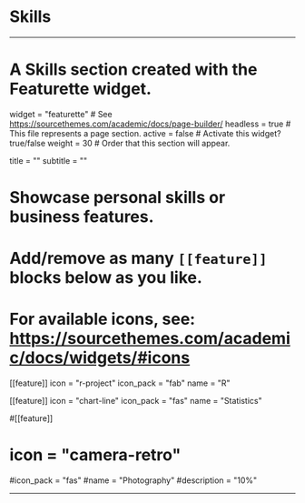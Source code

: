 # Skills

---
# A Skills section created with the Featurette widget.
widget = "featurette"  # See https://sourcethemes.com/academic/docs/page-builder/
headless = true  # This file represents a page section.
active = false  # Activate this widget? true/false
weight = 30  # Order that this section will appear.

title = ""
subtitle = ""

# Showcase personal skills or business features.
# 
# Add/remove as many `[[feature]]` blocks below as you like.
# 
# For available icons, see: https://sourcethemes.com/academic/docs/widgets/#icons

[[feature]]
  icon = "r-project"
  icon_pack = "fab"
  name = "R"

[[feature]]
  icon = "chart-line"
  icon_pack = "fas"
  name = "Statistics"

#[[feature]]
 # icon = "camera-retro"
  #icon_pack = "fas"
  #name = "Photography"
  #description = "10%"

---